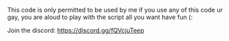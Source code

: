 This code is only permitted to be used by me if you use any of this code ur gay, you are aloud to play with the script all you want have fun (:

Join the discord: https://discord.gg/fQVcjuTeep

